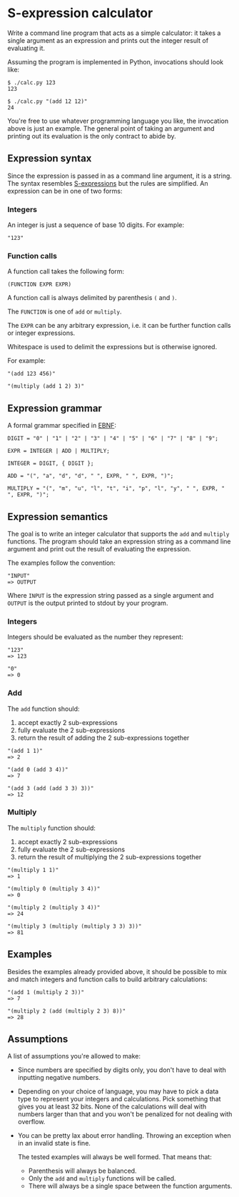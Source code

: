 S-expression calculator
=======================

Write a command line program that acts as a simple calculator: it takes a
single argument as an expression and prints out the integer result of
evaluating it.

Assuming the program is implemented in Python, invocations should look like:

    $ ./calc.py 123
    123

    $ ./calc.py "(add 12 12)"
    24

You're free to use whatever programming language you like, the invocation above
is just an example. The general point of taking an argument and printing out
its evaluation is the only contract to abide by.

Expression syntax
-----------------

Since the expression is passed in as a command line argument, it is a string.
The syntax resembles [S-expressions][sexp] but the rules are simplified. An
expression can be in one of two forms:

### Integers

An integer is just a sequence of base 10 digits. For example:

    "123"

### Function calls

A function call takes the following form:

    (FUNCTION EXPR EXPR)

A function call is always delimited by parenthesis `(` and `)`.

The `FUNCTION` is one of `add` or `multiply`.

The `EXPR` can be any arbitrary expression, i.e. it can be further function
calls or integer expressions.

Whitespace is used to delimit the expressions but is otherwise ignored.

For example:

    "(add 123 456)"

    "(multiply (add 1 2) 3)"

Expression grammar
------------------

A formal grammar specified in [EBNF][ebnf]:

    DIGIT = "0" | "1" | "2" | "3" | "4" | "5" | "6" | "7" | "8" | "9";

    EXPR = INTEGER | ADD | MULTIPLY;

    INTEGER = DIGIT, { DIGIT };

    ADD = "(", "a", "d", "d", " ", EXPR, " ", EXPR, ")";

    MULTIPLY = "(", "m", "u", "l", "t", "i", "p", "l", "y", " ", EXPR, " ", EXPR, ")";

Expression semantics
--------------------

The goal is to write an integer calculator that supports the `add` and
`multiply` functions. The program should take an expression string as a command
line argument and print out the result of evaluating the expression.

The examples follow the convention:

    "INPUT"
    => OUTPUT

Where `INPUT` is the expression string passed as a single argument and `OUTPUT`
is the output printed to stdout by your program.

### Integers

Integers should be evaluated as the number they represent:

    "123"
    => 123

    "0"
    => 0

### Add

The `add` function should:

1. accept exactly 2 sub-expressions
2. fully evaluate the 2 sub-expressions
3. return the result of adding the 2 sub-expressions together

```
"(add 1 1)"
=> 2

"(add 0 (add 3 4))"
=> 7

"(add 3 (add (add 3 3) 3))"
=> 12
```

### Multiply

The `multiply` function should:

1. accept exactly 2 sub-expressions
2. fully evaluate the 2 sub-expressions
3. return the result of multiplying the 2 sub-expressions together

```
"(multiply 1 1)"
=> 1

"(multiply 0 (multiply 3 4))"
=> 0

"(multiply 2 (multiply 3 4))"
=> 24

"(multiply 3 (multiply (multiply 3 3) 3))"
=> 81
```

Examples
--------

Besides the examples already provided above, it should be possible to mix and
match integers and function calls to build arbitrary calculations:

    "(add 1 (multiply 2 3))"
    => 7

    "(multiply 2 (add (multiply 2 3) 8))"
    => 28

Assumptions
-----------

A list of assumptions you're allowed to make:

- Since numbers are specified by digits only, you don't have to deal with
  inputting negative numbers.

- Depending on your choice of language, you may have to pick a data type to
  represent your integers and calculations. Pick something that gives you at
  least 32 bits. None of the calculations will deal with numbers larger than
  that and you won't be penalized for not dealing with overflow.

- You can be pretty lax about error handling. Throwing an exception when in an
  invalid state is fine.

  The tested examples will always be well formed. That means that:

  - Parenthesis will always be balanced.
  - Only the `add` and `multiply` functions will be called.
  - There will always be a single space between the function arguments.

[sexp]: https://en.wikipedia.org/wiki/S-expression
[ebnf]: https://en.wikipedia.org/wiki/Extended_Backus%E2%80%93Naur_form